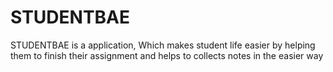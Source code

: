 # STUDENTBAE



STUDENTBAE is a application, Which makes student life easier by helping them to finish their assignment and helps to  collects notes in the easier way
